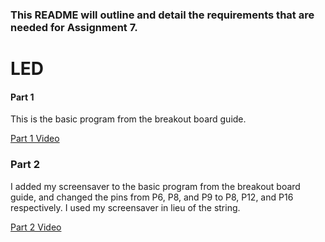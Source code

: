 
### This README will outline and detail the requirements that are needed for Assignment 7.

# LED 

#### Part 1

This is the basic program from the breakout board guide.

[Part 1 Video](https://imgur.com/a/nnSLWpz)

### Part 2

I added my screensaver to the basic program from the breakout board guide, and changed the pins from P6, P8, and P9 to P8, P12, and P16 
respectively. I used my screensaver in lieu of the string. 

[Part 2 Video](imgur.com)
